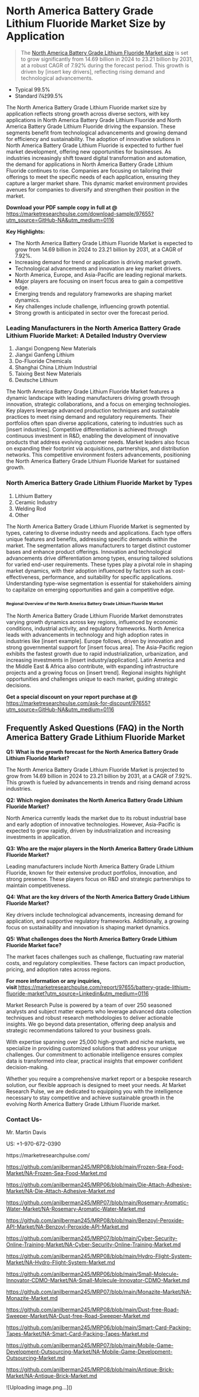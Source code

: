 <h1>North America Battery Grade Lithium Fluoride Market&nbsp;Size by Application</h1><blockquote><p>The <a href="https://marketresearchpulse.com/download-sample/97655?utm_source=GitHub-NA&amp;utm_medium=0116">North America Battery Grade Lithium Fluoride Market size</a> is set to grow significantly from 14.69 billion in 2024 to 23.21 billion by 2031, at a robust CAGR of 7.92% during the forecast period. This growth is driven by [insert key drivers], reflecting rising demand and technological advancements.</p></blockquote><ul><li>Typical 99.5%<li> Standard ï¼ž99.5%</li></ul><p>The North America Battery Grade Lithium Fluoride market size by application reflects strong growth across diverse sectors, with key applications in North America Battery Grade Lithium Fluoride and North America Battery Grade Lithium Fluoride driving the expansion. These segments benefit from technological advancements and growing demand for efficiency and sustainability. The adoption of innovative solutions in North America Battery Grade Lithium Fluoride is expected to further fuel market development, offering new opportunities for businesses. As industries increasingly shift toward digital transformation and automation, the demand for applications in North America Battery Grade Lithium Fluoride continues to rise. Companies are focusing on tailoring their offerings to meet the specific needs of each application, ensuring they capture a larger market share. This dynamic market environment provides avenues for companies to diversify and strengthen their position in the market.</p><p><strong>Download your PDF sample copy in full at @ </strong><a href="https://marketresearchpulse.com/download-sample/97655?utm_source=GitHub-NA&amp;utm_medium=0116">https://marketresearchpulse.com/download-sample/97655?utm_source=GitHub-NA&amp;utm_medium=0116</a></p><p><strong>Key Highlights: </strong></p><ul><li>The North America Battery Grade Lithium Fluoride Market is expected to grow from 14.69 billion in 2024 to 23.21 billion by 2031, at a CAGR of 7.92%.</li><li>Increasing demand for trend or application is driving market growth.</li><li>Technological advancements and innovation are key market drivers.</li><li>North America, Europe, and Asia-Pacific are leading regional markets.</li><li>Major players are focusing on insert focus area to gain a competitive edge.</li><li>Emerging trends and regulatory frameworks are shaping market dynamics.</li><li>Key challenges include challenge, influencing growth potential.</li><li>Strong growth is anticipated in sector over the forecast period.</li></ul><h3>Leading Manufacturers in the North America Battery Grade Lithium Fluoride Market: A Detailed Industry Overview</h3><ol><li>Jiangxi Dongpeng New Materials</li><li>Jiangxi Ganfeng Lithium</li><li>Do-Fluoride Chemicals</li><li>Shanghai China Lithium Industrial</li><li>Taixing Best New Materials</li><li>Deutsche Lithium</li></ol><div class="flex max-w-full flex-col flex-grow"><div class="min-h-8 text-message flex w-full flex-col items-end gap-2 whitespace-normal break-words [.text-message+&amp;]:mt-5" dir="auto" data-message-author-role="assistant" data-message-id="fd8432e4-4910-450d-b182-61b7bfb0a01f" data-message-model-slug="gpt-4o"><div class="flex w-full flex-col gap-1 empty:hidden first:pt-[3px]"><div class="markdown prose w-full break-words dark:prose-invert light"><p>The North America Battery Grade Lithium Fluoride Market features a dynamic landscape with leading manufacturers driving growth through innovation, strategic collaborations, and a focus on emerging technologies. Key players leverage advanced production techniques and sustainable practices to meet rising demand and regulatory requirements. Their portfolios often span diverse applications, catering to industries such as [insert industries]. Competitive differentiation is achieved through continuous investment in R&amp;D, enabling the development of innovative products that address evolving customer needs. Market leaders also focus on expanding their footprint via acquisitions, partnerships, and distribution networks. This competitive environment fosters advancements, positioning the North America Battery Grade Lithium Fluoride Market for sustained growth.</p></div></div></div></div><h3>North America Battery Grade Lithium Fluoride Market by Types</h3><ol><li>Lithium Battery<li> Ceramic Industry<li> Welding Rod<li> Other</li></ol><div class="flex max-w-full flex-col flex-grow"><div class="min-h-8 text-message flex w-full flex-col items-end gap-2 whitespace-normal break-words [.text-message+&amp;]:mt-5" dir="auto" data-message-author-role="assistant" data-message-id="084470be-0bb7-4664-bddf-5156b4f41249" data-message-model-slug="gpt-4o-mini"><div class="flex w-full flex-col gap-1 empty:hidden first:pt-[3px]"><div class="markdown prose w-full break-words dark:prose-invert light"><p>The North America Battery Grade Lithium Fluoride Market is segmented by types, catering to diverse industry needs and applications. Each type offers unique features and benefits, addressing specific demands within the market. The segmentation allows manufacturers to target distinct customer bases and enhance product offerings. Innovation and technological advancements drive differentiation among types, ensuring tailored solutions for varied end-user requirements. These types play a pivotal role in shaping market dynamics, with their adoption influenced by factors such as cost-effectiveness, performance, and suitability for specific applications. Understanding type-wise segmentation is essential for stakeholders aiming to capitalize on emerging opportunities and gain a competitive edge.</p></div></div></div></div><h3><span style="font-size: 11px;">Regional Overview of the North America Battery Grade Lithium Fluoride Market</span></h3><div class="flex max-w-full flex-col flex-grow"><div class="min-h-8 text-message flex w-full flex-col items-end gap-2 whitespace-normal break-words [.text-message+&amp;]:mt-5" dir="auto" data-message-author-role="assistant" data-message-id="e9038762-ce64-4e30-91c9-9bd413514231" data-message-model-slug="gpt-4o-mini"><div class="flex w-full flex-col gap-1 empty:hidden first:pt-[3px]"><div class="markdown prose w-full break-words dark:prose-invert light"><p>The North America Battery Grade Lithium Fluoride Market demonstrates varying growth dynamics across key regions, influenced by economic conditions, industrial activity, and regulatory frameworks. North America leads with advancements in technology and high adoption rates in industries like [insert example]. Europe follows, driven by innovation and strong governmental support for [insert focus area]. The Asia-Pacific region exhibits the fastest growth due to rapid industrialization, urbanization, and increasing investments in [insert industry/application]. Latin America and the Middle East &amp; Africa also contribute, with expanding infrastructure projects and a growing focus on [insert trend]. Regional insights highlight opportunities and challenges unique to each market, guiding strategic decisions.</p></div></div></div></div><p><strong>Get a special discount on your report purchase at @ </strong><a href="https://marketresearchpulse.com/ask-for-discount/97655?utm_source=GitHub-NA&amp;utm_medium=0116">https://marketresearchpulse.com/ask-for-discount/97655?utm_source=GitHub-NA&amp;utm_medium=0116</a></p><h2>Frequently Asked Questions (FAQ) in the North America Battery Grade Lithium Fluoride Market</h2><p><strong>Q1: What is the growth forecast for the North America Battery Grade Lithium Fluoride Market?</strong></p><p>The North America Battery Grade Lithium Fluoride Market is projected to grow from 14.69 billion in 2024 to 23.21 billion by 2031, at a CAGR of 7.92%. This growth is fueled by advancements in trends and rising demand across industries.</p><p><strong>Q2: Which region dominates the North America Battery Grade Lithium Fluoride Market?</strong></p><p>North America currently leads the market due to its robust industrial base and early adoption of innovative technologies. However, Asia-Pacific is expected to grow rapidly, driven by industrialization and increasing investments in application.</p><p><strong>Q3: Who are the major players in the North America Battery Grade Lithium Fluoride Market?</strong></p><p>Leading manufacturers include North America Battery Grade Lithium Fluoride, known for their extensive product portfolios, innovation, and strong presence. These players focus on R&amp;D and strategic partnerships to maintain competitiveness.</p><p><strong>Q4: What are the key drivers of the North America Battery Grade Lithium Fluoride Market?</strong></p><p>Key drivers include technological advancements, increasing demand for application, and supportive regulatory frameworks. Additionally, a growing focus on sustainability and innovation is shaping market dynamics.</p><p><strong>Q5: What challenges does the North America Battery Grade Lithium Fluoride Market face?</strong></p><p>The market faces challenges such as challenge, fluctuating raw material costs, and regulatory complexities. These factors can impact production, pricing, and adoption rates across regions.</p><p><strong>For more information or any inquiries, visit&nbsp;</strong><a href="https://marketresearchpulse.com/report/97655/battery-grade-lithium-fluoride-market?utm_source=Linkedin&utm_medium=0116">https://marketresearchpulse.com/report/97655/battery-grade-lithium-fluoride-market?utm_source=Linkedin&utm_medium=0116</a></p><p>Market Research Pulse is powered by a team of over 250 seasoned analysts and subject matter experts who leverage advanced data collection techniques and robust research methodologies to deliver actionable insights. We go beyond data presentation, offering deep analysis and strategic recommendations tailored to your business goals.</p><p>With expertise spanning over 25,000 high-growth and niche markets, we specialize in providing customized solutions that address your unique challenges. Our commitment to actionable intelligence ensures complex data is transformed into clear, practical insights that empower confident decision-making.</p><p>Whether you require a comprehensive market report or a bespoke research solution, our flexible approach is designed to meet your needs. At Market Research Pulse, we are dedicated to equipping you with the intelligence necessary to stay competitive and achieve sustainable growth in the evolving North America Battery Grade Lithium Fluoride market.</p><h3><strong>Contact Us-</strong></h3><p>Mr. Martin Davis</p><p>US: +1-970-672-0390</p><p>https://marketresearchpulse.com/</p><p><a href="https://github.com/anilberman245/MRP08/blob/main/Frozen-Sea-Food-Market/NA-Frozen-Sea-Food-Market.md">https://github.com/anilberman245/MRP08/blob/main/Frozen-Sea-Food-Market/NA-Frozen-Sea-Food-Market.md</a></p><p><a href="https://github.com/anilberman245/MRP06/blob/main/Die-Attach-Adhesive-Market/NA-Die-Attach-Adhesive-Market.md">https://github.com/anilberman245/MRP06/blob/main/Die-Attach-Adhesive-Market/NA-Die-Attach-Adhesive-Market.md</a></p><p><a href="https://github.com/anilberman245/MRP07/blob/main/Rosemary-Aromatic-Water-Market/NA-Rosemary-Aromatic-Water-Market.md">https://github.com/anilberman245/MRP07/blob/main/Rosemary-Aromatic-Water-Market/NA-Rosemary-Aromatic-Water-Market.md</a></p><p><a href="https://github.com/anilberman245/MRP08/blob/main/Benzoyl-Peroxide-API-Market/NA-Benzoyl-Peroxide-API-Market.md">https://github.com/anilberman245/MRP08/blob/main/Benzoyl-Peroxide-API-Market/NA-Benzoyl-Peroxide-API-Market.md</a></p><p><a href="https://github.com/anilberman245/MRP07/blob/main/Cyber-Security-Online-Training-Market/NA-Cyber-Security-Online-Training-Market.md">https://github.com/anilberman245/MRP07/blob/main/Cyber-Security-Online-Training-Market/NA-Cyber-Security-Online-Training-Market.md</a></p><p><a href="https://github.com/anilberman245/MRP08/blob/main/Hydro-Flight-System-Market/NA-Hydro-Flight-System-Market.md">https://github.com/anilberman245/MRP08/blob/main/Hydro-Flight-System-Market/NA-Hydro-Flight-System-Market.md</a></p><p><a href="https://github.com/anilberman245/MRP06/blob/main/Small-Molecule-Innovator-CDMO-Market/NA-Small-Molecule-Innovator-CDMO-Market.md">https://github.com/anilberman245/MRP06/blob/main/Small-Molecule-Innovator-CDMO-Market/NA-Small-Molecule-Innovator-CDMO-Market.md</a></p><p><a href="https://github.com/anilberman245/MRP07/blob/main/Monazite-Market/NA-Monazite-Market.md">https://github.com/anilberman245/MRP07/blob/main/Monazite-Market/NA-Monazite-Market.md</a></p><p><a href="https://github.com/anilberman245/MRP08/blob/main/Dust-free-Road-Sweeper-Market/NA-Dust-free-Road-Sweeper-Market.md">https://github.com/anilberman245/MRP08/blob/main/Dust-free-Road-Sweeper-Market/NA-Dust-free-Road-Sweeper-Market.md</a></p><p><a href="https://github.com/anilberman245/MRP06/blob/main/Smart-Card-Packing-Tapes-Market/NA-Smart-Card-Packing-Tapes-Market.md">https://github.com/anilberman245/MRP06/blob/main/Smart-Card-Packing-Tapes-Market/NA-Smart-Card-Packing-Tapes-Market.md</a></p><p><a href="https://github.com/anilberman245/MRP07/blob/main/Mobile-Game-Development-Outsourcing-Market/NA-Mobile-Game-Development-Outsourcing-Market.md">https://github.com/anilberman245/MRP07/blob/main/Mobile-Game-Development-Outsourcing-Market/NA-Mobile-Game-Development-Outsourcing-Market.md</a></p><p><a href="https://github.com/anilberman245/MRP08/blob/main/Antique-Brick-Market/NA-Antique-Brick-Market.md">https://github.com/anilberman245/MRP08/blob/main/Antique-Brick-Market/NA-Antique-Brick-Market.md</a></p>
![Uploading image.png…]()
